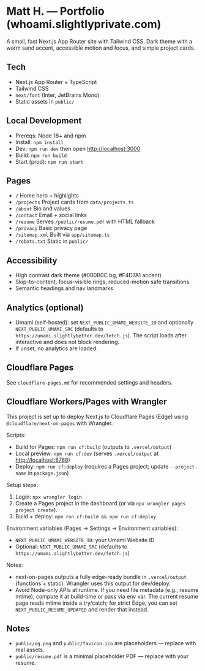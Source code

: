 # Matt H. — Portfolio (whoami.slightlyprivate.com)

A small, fast Next.js App Router site with Tailwind CSS. Dark theme with a warm sand accent, accessible motion and focus, and simple project cards.

## Tech

- Next.js App Router + TypeScript
- Tailwind CSS
- `next/font` (Inter, JetBrains Mono)
- Static assets in `public/`

## Local Development

- Prereqs: Node 18+ and npm
- Install: `npm install`
- Dev: `npm run dev` then open <http://localhost:3000>
- Build: `npm run build`
- Start (prod): `npm run start`

## Pages

- `/` Home hero + highlights
- `/projects` Project cards from `data/projects.ts`
- `/about` Bio and values
- `/contact` Email + social links
- `/resume` Serves `/public/resume.pdf` with HTML fallback
- `/privacy` Basic privacy page
- `/sitemap.xml` Built via `app/sitemap.ts`
- `/robots.txt` Static in `public/`

## Accessibility

- High contrast dark theme (#0B0B0C bg, #F4D7A1 accent)
- Skip-to-content, focus-visible rings, reduced-motion safe transitions
- Semantic headings and nav landmarks

## Analytics (optional)

- Umami (self-hosted): set `NEXT_PUBLIC_UMAMI_WEBSITE_ID` and optionally `NEXT_PUBLIC_UMAMI_SRC` (defaults to `https://umami.slightlybetter.dev/fetch.js`). The script loads after interactive and does not block rendering.
- If unset, no analytics are loaded.

## Cloudflare Pages

See `cloudflare-pages.md` for recommended settings and headers.

## Cloudflare Workers/Pages with Wrangler

This project is set up to deploy Next.js to Cloudflare Pages (Edge) using `@cloudflare/next-on-pages` with Wrangler.

Scripts:

- Build for Pages: `npm run cf:build` (outputs to `.vercel/output`)
- Local preview: `npm run cf:dev` (serves `.vercel/output` at <http://localhost:8788>)
- Deploy: `npm run cf:deploy` (requires a Pages project; update `--project-name` in `package.json`)

Setup steps:

1) Login: `npx wrangler login`
2) Create a Pages project in the dashboard (or via `npx wrangler pages project create`).
3) Build + deploy: `npm run cf:build && npm run cf:deploy`

Environment variables (Pages → Settings → Environment variables):

- `NEXT_PUBLIC_UMAMI_WEBSITE_ID`: your Umami Website ID
- Optional: `NEXT_PUBLIC_UMAMI_SRC` (defaults to `https://umami.slightlybetter.dev/fetch.js`)

Notes:

- next-on-pages outputs a fully edge-ready bundle in `.vercel/output` (functions + static). Wrangler uses this output for dev/deploy.
- Avoid Node-only APIs at runtime. If you need file metadata (e.g., resume mtime), compute it at build-time or pass via env var. The current resume page reads mtime inside a try/catch; for strict Edge, you can set `NEXT_PUBLIC_RESUME_UPDATED` and render that instead.

## Notes

- `public/og.png` and `public/favicon.ico` are placeholders — replace with real assets.
- `public/resume.pdf` is a minimal placeholder PDF — replace with your resume.
